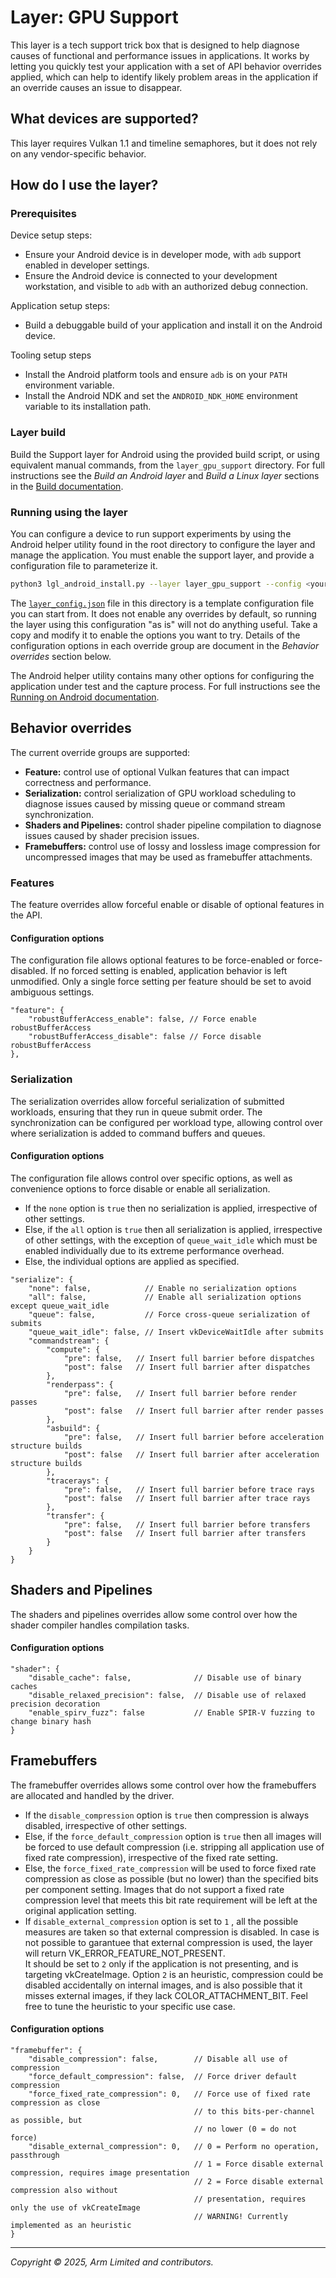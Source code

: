 # Layer: GPU Support

This layer is a tech support trick box that is designed to help diagnose causes
of functional and performance issues in applications. It works by letting you
quickly test your application with a set of API behavior overrides applied,
which can help to identify likely problem areas in the application if an
override causes an issue to disappear.

## What devices are supported?

This layer requires Vulkan 1.1 and timeline semaphores, but it does not rely on
any vendor-specific behavior.

## How do I use the layer?

### Prerequisites

Device setup steps:

* Ensure your Android device is in developer mode, with `adb` support enabled
  in developer settings.
* Ensure the Android device is connected to your development workstation, and
  visible to `adb` with an authorized debug connection.

Application setup steps:

* Build a debuggable build of your application and install it on the Android
  device.

Tooling setup steps

* Install the Android platform tools and ensure `adb` is on your `PATH`
  environment variable.
* Install the Android NDK and set the `ANDROID_NDK_HOME` environment variable
  to its installation path.

### Layer build

Build the Support layer for Android using the provided build script, or using
equivalent manual commands, from the `layer_gpu_support` directory. For full
instructions see the _Build an Android layer_ and _Build a Linux layer_
sections in the [Build documentation](../docs/building.md).

### Running using the layer

You can configure a device to run support experiments by using the Android
helper utility found in the root directory to configure the layer and manage
the application. You must enable the support layer, and provide a configuration
file to parameterize it.

```sh
python3 lgl_android_install.py --layer layer_gpu_support --config <your.json>
```

The [`layer_config.json`](layer_config.json) file in this directory is a
template configuration file you can start from. It does not enable any
overrides by default, so running the layer using this configuration "as is"
will not do anything useful. Take a copy and modify it to enable the options
you want to try. Details of the configuration options in each override group
are document in the _Behavior overrides_ section below.

The Android helper utility contains many other options for configuring the
application under test and the capture process. For full instructions see the
[Running on Android documentation](../docs/running_android.md).

## Behavior overrides

The current override groups are supported:

* **Feature:** control use of optional Vulkan features that can impact
  correctness and performance.
* **Serialization:** control serialization of GPU workload scheduling to
  diagnose issues caused by missing queue or command stream synchronization.
* **Shaders and Pipelines:** control shader pipeline compilation to diagnose
  issues caused by shader precision issues.
* **Framebuffers:** control use of lossy and lossless image compression for
  uncompressed images that may be used as framebuffer attachments.

### Features

The feature overrides allow forceful enable or disable of optional features
in the API.

#### Configuration options

The configuration file allows optional features to be force-enabled or
force-disabled. If no forced setting is enabled, application behavior is
left unmodified. Only a single force setting per feature should be set to
avoid ambiguous settings.

```jsonc
"feature": {
    "robustBufferAccess_enable": false, // Force enable robustBufferAccess
    "robustBufferAccess_disable": false // Force disable robustBufferAccess
},
```

### Serialization

The serialization overrides allow forceful serialization of submitted
workloads, ensuring that they run in queue submit order. The synchronization
can be configured per workload type, allowing control over where serialization
is added to command buffers and queues.

#### Configuration options

The configuration file allows control over specific options, as well as
convenience options to force disable or enable all serialization.

* If the `none` option is `true` then no serialization is applied, irrespective
  of other settings.
* Else, if the `all` option is `true` then all serialization is applied,
  irrespective of other settings, with the exception of `queue_wait_idle` which
  must be enabled individually due to its extreme performance overhead.
* Else, the individual options are applied as specified.

```jsonc
"serialize": {
    "none": false,            // Enable no serialization options
    "all": false,             // Enable all serialization options except queue_wait_idle
    "queue": false,           // Force cross-queue serialization of submits
    "queue_wait_idle": false, // Insert vkDeviceWaitIdle after submits
    "commandstream": {
        "compute": {
            "pre": false,   // Insert full barrier before dispatches
            "post": false   // Insert full barrier after dispatches
        },
        "renderpass": {
            "pre": false,   // Insert full barrier before render passes
            "post": false   // Insert full barrier after render passes
        },
        "asbuild": {
            "pre": false,   // Insert full barrier before acceleration structure builds
            "post": false   // Insert full barrier after acceleration structure builds
        },
        "tracerays": {
            "pre": false,   // Insert full barrier before trace rays
            "post": false   // Insert full barrier after trace rays
        },
        "transfer": {
            "pre": false,   // Insert full barrier before transfers
            "post": false   // Insert full barrier after transfers
        }
    }
}
```

## Shaders and Pipelines

The shaders and pipelines overrides allow some control over how the shader
compiler handles compilation tasks.

#### Configuration options

```jsonc
"shader": {
    "disable_cache": false,              // Disable use of binary caches
    "disable_relaxed_precision": false,  // Disable use of relaxed precision decoration
    "enable_spirv_fuzz": false           // Enable SPIR-V fuzzing to change binary hash
}
```

## Framebuffers

The framebuffer overrides allows some control over how the framebuffers are
allocated and handled by the driver.

* If the `disable_compression` option is `true` then compression is always
  disabled, irrespective of other settings.
* Else, if the `force_default_compression` option is `true` then all images
  will be forced to use default compression (i.e. stripping all application use
  of fixed rate compression), irrespective of the fixed rate setting.
* Else, the `force_fixed_rate_compression` will be used to force fixed rate
  compression as close as possible (but no lower) than the specified bits
  per component setting. Images that do not support a fixed rate compression
  level that meets this bit rate requirement will be left at the original
  application setting.
* If `disable_external_compression` option is set to `1` , all the possible measures
  are taken so that external compression is disabled. In case is not possible to garantuee 
  that external compression is used, the layer will return VK_ERROR_FEATURE_NOT_PRESENT.  
  It should be set to `2` only if the application is not presenting, and is targeting vkCreateImage.
  Option `2` is an heuristic, compression could be disabled accidentally on internal images,
  and is also possible that it misses external images, if they lack COLOR_ATTACHMENT_BIT.
  Feel free to tune the heuristic to your specific use case.

#### Configuration options

```jsonc
"framebuffer": {
    "disable_compression": false,        // Disable all use of compression
    "force_default_compression": false,  // Force driver default compression
    "force_fixed_rate_compression": 0,   // Force use of fixed rate compression as close
                                         // to this bits-per-channel as possible, but
                                         // no lower (0 = do not force)
    "disable_external_compression": 0,   // 0 = Perform no operation, passthrough
                                         // 1 = Force disable external compression, requires image presentation
                                         // 2 = Force disable external compression also without 
                                         // presentation, requires only the use of vkCreateImage
                                         // WARNING! Currently implemented as an heuristic
}
```

- - -

_Copyright © 2025, Arm Limited and contributors._
